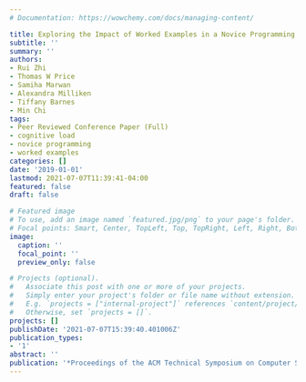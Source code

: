 ```yaml
---
# Documentation: https://wowchemy.com/docs/managing-content/

title: Exploring the Impact of Worked Examples in a Novice Programming Environment
subtitle: ''
summary: ''
authors:
- Rui Zhi
- Thomas W Price
- Samiha Marwan
- Alexandra Milliken
- Tiffany Barnes
- Min Chi
tags:
- Peer Reviewed Conference Paper (Full)
- cognitive load
- novice programming
- worked examples
categories: []
date: '2019-01-01'
lastmod: 2021-07-07T11:39:41-04:00
featured: false
draft: false

# Featured image
# To use, add an image named `featured.jpg/png` to your page's folder.
# Focal points: Smart, Center, TopLeft, Top, TopRight, Left, Right, BottomLeft, Bottom, BottomRight.
image:
  caption: ''
  focal_point: ''
  preview_only: false

# Projects (optional).
#   Associate this post with one or more of your projects.
#   Simply enter your project's folder or file name without extension.
#   E.g. `projects = ["internal-project"]` references `content/project/deep-learning/index.md`.
#   Otherwise, set `projects = []`.
projects: []
publishDate: '2021-07-07T15:39:40.401006Z'
publication_types:
- '1'
abstract: ''
publication: '*Proceedings of the ACM Technical Symposium on Computer Science Education*'
---
```

